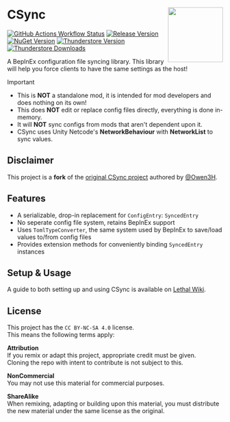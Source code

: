 # CSync [<img align="right" width="128" height="128" src="https://github.com/lc-sigurd/CSync/raw/main/CSync/assets/icons/icon.png">](https://thunderstore.io/c/lethal-company/p/Sigurd/CSync/)

[![GitHub Actions Workflow Status](https://img.shields.io/github/actions/workflow/status/lc-sigurd/CSync/build.yml?style=for-the-badge&logo=github)](https://github.com/lc-sigurd/CSync/actions/workflows/build.yml)
[![Release Version](https://img.shields.io/github/v/release/lc-sigurd/CSync?style=for-the-badge&logo=github)](https://github.com/lc-sigurd/CSync/releases)
[![NuGet Version](https://img.shields.io/nuget/v/Sigurd.BepInEx.CSync?style=for-the-badge&logo=nuget)](https://nuget.org/packages/Sigurd.BepInEx.CSync)
[![Thunderstore Version](https://img.shields.io/thunderstore/v/Sigurd/CSync?style=for-the-badge&logo=thunderstore&logoColor=white)](https://thunderstore.io/c/lethal-company/p/Sigurd/CSync/)
[![Thunderstore Downloads](https://img.shields.io/thunderstore/dt/Sigurd/CSync?style=for-the-badge&logo=thunderstore&logoColor=white)](https://thunderstore.io/c/lethal-company/p/Sigurd/CSync/)

A BepInEx configuration file syncing library.
This library will help you force clients to have the same settings as the host!

> [!IMPORTANT]
> - This is **NOT** a standalone mod, it is intended for mod developers and does nothing on its own!<br>
> - This does **NOT** edit or replace config files directly, everything is done in-memory.<br>
> - It will **NOT** sync configs from mods that aren't dependent upon it.<br>
> - CSync uses Unity Netcode's **NetworkBehaviour** with **NetworkList** to sync values.

## Disclaimer

This project is a **fork** of the [original CSync project](https://github.com/Owen3H/CSync) authored by
[@Owen3H](https://github.com/Owen3H).

## Features
- A serializable, drop-in replacement for `ConfigEntry`: `SyncedEntry`
- No seperate config file system, retains BepInEx support
- Uses `TomlTypeConverter`, the same system used by BepInEx to save/load values to/from config files
- Provides extension methods for conveniently binding `SyncedEntry` instances

## Setup & Usage
A guide to both setting up and using CSync is available on [Lethal Wiki](https://lethal.wiki/dev/apis/csync).

## License
This project has the `CC BY-NC-SA 4.0` license.<br>
This means the following terms apply:

**Attribution**<br>
If you remix or adapt this project, appropriate credit must be given.<br>
Cloning the repo with intent to contribute is not subject to this.

**NonCommercial**<br>
You may not use this material for commercial purposes.

**ShareAlike**<br>
When remixing, adapting or building upon this material, you must
distribute the new material under the same license as the original.
